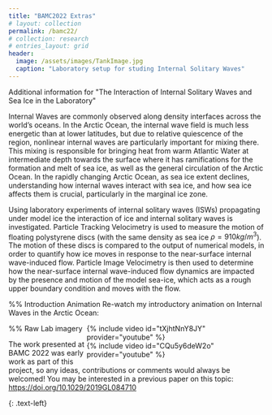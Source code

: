 ```yaml
---
title: "BAMC2022 Extras"
# layout: collection
permalink: /bamc22/
# collection: research
# entries_layout: grid
header:
  image: /assets/images/TankImage.jpg
  caption: "Laboratory setup for studing Internal Solitary Waves"
---
```

Additional information for "The Interaction of Internal Solitary Waves and Sea Ice in the Laboratory"

Internal Waves are commonly observed along density interfaces across the world’s oceans. In the Arctic Ocean, the internal wave field is much less energetic than at lower latitudes, but due to relative quiescence of the region, nonlinear internal waves are particularly important for mixing there. This mixing is responsible for bringing heat from warm Atlantic Water at intermediate depth towards the surface where it has ramifications for the formation and melt of sea ice, as well as the general circulation of the Arctic Ocean. In the rapidly changing Arctic Ocean, as sea ice extent declines, understanding how internal waves interact with sea ice, and how sea ice affects them is crucial, particularly in the marginal ice zone.

Using laboratory experiments of internal solitary waves (ISWs) propagating under model ice the interaction of ice and internal solitary waves is investigated. Particle Tracking Velocimetry is used to measure the motion of floating polystyrene discs (with the same density as sea ice $\rho = 910kg/m^3$). The motion of these discs is compared to the output of numerical models, in order to quantify how ice moves in response to the near-surface internal wave-induced flow. Particle Image Velocimetry is then used to determine how the near-surface internal wave-induced flow dynamics are impacted by the presence and motion of the model sea-ice, which acts as a rough upper boundary condition and moves with the flow.


%% Introduction Animation
Re-watch my introductory animation on Internal Waves in the Arctic Ocean:
<div style="width:350px; float: right">
    {% include video id="tXjhtNnY8JY" provider="youtube" %}
</div>

%% Raw Lab imagery
<div style="width:350px; float: right">
	{% include video id="CQu5y6deW2o" provider="youtube" %}
</div>

The work presented at BAMC 2022 was early work as part of this project, so any ideas, contributions or comments would always be welcomed! You may be interested in a previous paper on this topic: https://doi.org/10.1029/2019GL084710



{: .text-left}
